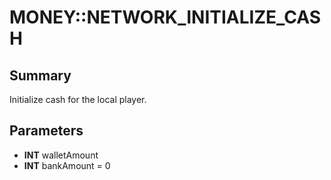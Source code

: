 # MONEY::NETWORK_INITIALIZE_CASH

## Summary
Initialize cash for the local player.

## Parameters
* **INT** walletAmount
* **INT** bankAmount = 0